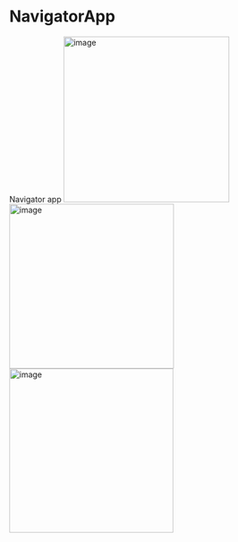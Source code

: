 # NavigatorApp
Navigator app
<img width="296" alt="image" src="https://user-images.githubusercontent.com/91089863/204340157-50438cf3-c202-4871-ad1e-890408cb3113.png">
<img width="294" alt="image" src="https://user-images.githubusercontent.com/91089863/204340238-61e42f96-f3b7-437c-82b3-78bf7248b27d.png">
<img width="293" alt="image" src="https://user-images.githubusercontent.com/91089863/204340405-14c7aa27-fd30-4a75-9d77-73da5f9a134a.png">
